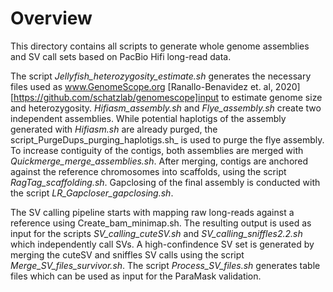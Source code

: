 # Overview

This directory contains all scripts to generate whole genome assemblies and SV call sets based on PacBio Hifi long-read data.

The script _Jellyfish_heterozygosity_estimate.sh_ generates the necessary files used as www.GenomeScope.org [Ranallo-Benavidez et. al, 2020][https://github.com/schatzlab/genomescope]input to estimate genome size and heterozygosity.
_Hifiasm_assembly.sh_ and _Flye_assembly.sh_ create two independent assemblies. While potential haplotigs of the assembly generated with _Hifiasm.sh_ are already purged, the script_PurgeDups_purging_haplotigs.sh_ is used to purge the flye assembly.
To increase contiguity of the contigs, both assemblies are merged with _Quickmerge_merge_assemblies.sh_.
After merging, contigs are anchored against the reference chromosomes into scaffolds, using the script _RagTag_scaffolding.sh_. 
Gapclosing of the final assembly is conducted with the script _LR_Gapcloser_gapclosing.sh_.

The SV calling pipeline starts with mapping raw long-reads against a reference using Create_bam_minimap.sh. 
The resulting output is used as input for the scripts _SV_calling_cuteSV.sh_ and _SV_calling_sniffles2.2.sh_ which independently call SVs. 
A high-confindence SV set is generated by merging the cuteSV and sniffles SV calls using the script _Merge_SV_files_survivor.sh_.
The script _Process_SV_files.sh_ generates table files which can be used as input for the ParaMask validation. 
